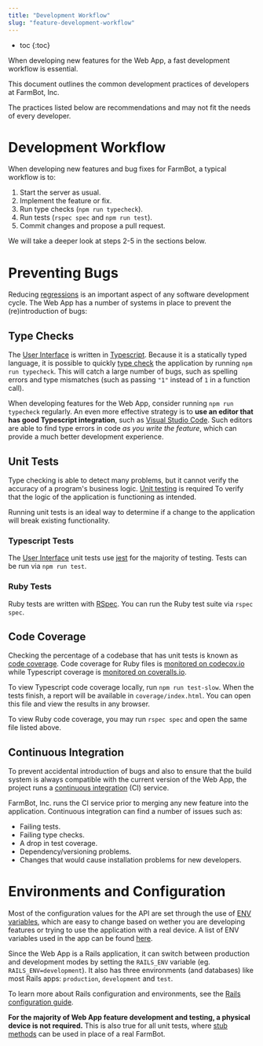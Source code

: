 ```yaml
---
title: "Development Workflow"
slug: "feature-development-workflow"
---
```


* toc
{:toc}

When developing new features for the Web App, a fast development workflow is essential.

This document outlines the common development practices of developers at FarmBot, Inc.

The practices listed below are recommendations and may not fit the needs of every developer.

# Development Workflow

When developing new features and bug fixes for FarmBot, a typical workflow is to:

1. Start the server as usual.
2. Implement the feature or fix.
3. Run type checks (`npm run typecheck`).
4. Run tests (`rspec spec` and `npm run test`).
5. Commit changes and propose a pull request.

We will take a deeper look at steps 2-5 in the sections below.

# Preventing Bugs

Reducing [regressions](https://en.wikipedia.org/wiki/Software_regression) is an important aspect of any software development cycle. The Web App has a number of systems in place to prevent the (re)introduction of bugs:

## Type Checks

The [User Interface](user-interface.md) is written in [Typescript](https://www.typescriptlang.org). Because it is a statically typed language, it is possible to quickly [type check](https://en.wikipedia.org/wiki/Type_system#Static_type_checking) the application by running `npm run typecheck`. This will catch a large number of bugs, such as spelling errors and type mismatches (such as passing `"1"` instead of `1` in a function call).

When developing features for the Web App, consider running `npm run typecheck` regularly. An even more effective strategy is to **use an editor that has good Typescript integration**, such as [Visual Studio Code](https://code.visualstudio.com). Such editors are able to find type errors in code _as you write the feature_, which can provide a much better development experience.

## Unit Tests

Type checking is able to detect many problems, but it cannot verify the accuracy of a program's business logic. [Unit testing](https://en.wikipedia.org/wiki/Unit_testing) is required To verify that the logic of the application is functioning as intended.

Running unit tests is an ideal way to determine if a change to the application will break existing functionality.

### Typescript Tests

The [User Interface](user-interface.md) unit tests use [jest](https://github.com/facebook/jest) for the majority of testing. Tests can be run via `npm run test`.

### Ruby Tests

Ruby tests are written with [RSpec](http://rspec.info). You can run the Ruby test suite via `rspec spec`.

## Code Coverage

Checking the percentage of a codebase that has unit tests is known as [code coverage](https://en.wikipedia.org/wiki/Code_coverage). Code coverage for Ruby files is [monitored on codecov.io](https://codecov.io/gh/FarmBot/Farmbot-Web-App) while Typescript coverage is [monitored on coveralls.io](https://coveralls.io/github/FarmBot/Farmbot-Web-App).

To view Typescript code coverage locally, run `npm run test-slow`. When the tests finish, a report will be available in `coverage/index.html`. You can open this file and view the results in any browser.

To view Ruby code coverage, you may run `rspec spec` and open the same file listed above.

## Continuous Integration

To prevent accidental introduction of bugs and also to ensure that the build system is always compatible with the current version of the Web App, the project runs a [continuous integration](https://en.wikipedia.org/wiki/Continuous_integration) (CI) service.

FarmBot, Inc. runs the CI service prior to merging any new feature into the application. Continuous integration can find a number of issues such as:

 * Failing tests.
 * Failing type checks.
 * A drop in test coverage.
 * Dependency/versioning problems.
 * Changes that would cause installation problems for new developers.

# Environments and Configuration

Most of the configuration values for the API are set through the use of [ENV variables](https://en.wikipedia.org/wiki/Environment_variable), which are easy to change based on wether you are developing features or trying to use the application with a real device. A list of ENV variables used in the app can be found [here](https://github.com/FarmBot/Farmbot-Web-App/blob/staging/config/application.example.yml).

Since the Web App is a Rails application, it can switch between production and development modes by setting the `RAILS_ENV` variable (eg. `RAILS_ENV=development`). It also has three environments (and databases) like most Rails apps: `production`, `development` and `test`.

To learn more about Rails configuration and environments, see the [Rails configuration guide](http://guides.rubyonrails.org/configuring.html#creating-rails-environments).

**For the majority of Web App feature development and testing, a physical device is not required.** This is also true for all unit tests, where [stub methods](https://en.wikipedia.org/wiki/Method_stub) can be used in place of a real FarmBot.
